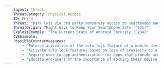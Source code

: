 ```yaml
---
    layout: threat
    ThreatCategory: Physical Access
    ID: PHY-4
    Threat: "Data loss via 3rd party temporary access to unattended and unlocked mobile device"
    ThreatOrigin: "Eight Ways to Keep Your Smartphone Safe [^231]"
    ExploitExample: "The Current State of Android Security [^234]"
    CVEExample:
    PossibleCountermeasures:
        - "Enforce activation of the auto-lock feature of a mobile device with a maximum idle time that reduces the likelihood an attacker will gain physical access to the device in an unlocked state"
        - "Activate auto-lock features based on loss of proximity to a trusted, paired device attended by the mobile device user, such as a smart watch"
        - "Require user-to-app authentication for apps that provide access to sensitive data"
        - "Educate end-users of the importance of locking their device if they are leaving it unattended in an area lacking strong physical security controls"
---
```

